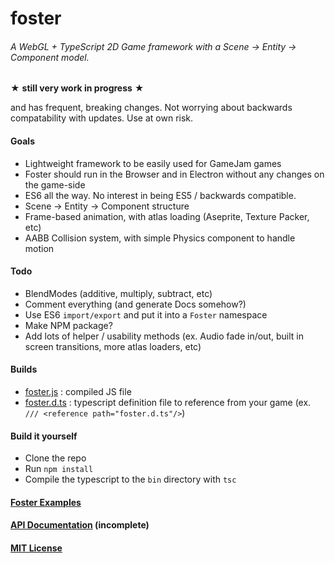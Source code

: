 # foster
###### A WebGL + TypeScript 2D Game framework with a Scene -> Entity -> Component model.

★ **still very work in progress** ★

and has frequent, breaking changes. Not worrying about backwards compatability with updates. Use at own risk.

#### Goals
 - Lightweight framework to be easily used for GameJam games
 - Foster should run in the Browser and in Electron without any changes on the game-side
 - ES6 all the way. No interest in being ES5 / backwards compatible.
 - Scene -> Entity -> Component structure
 - Frame-based animation, with atlas loading (Aseprite, Texture Packer, etc)
 - AABB Collision system, with simple Physics component to handle motion
 
#### Todo
 - BlendModes (additive, multiply, subtract, etc)
 - Comment everything (and generate Docs somehow?)
 - Use ES6 `import/export` and put it into a `Foster` namespace
 - Make NPM package?
 - Add lots of helper / usability methods (ex. Audio fade in/out, built in screen transitions, more atlas loaders, etc)
 
#### Builds
 - [foster.js](bin/foster.js) : compiled JS file
 - [foster.d.ts](bin/foster.d.ts) : typescript definition file to reference from your game (ex. `/// <reference path="foster.d.ts"/>`)

#### Build it yourself
 - Clone the repo
 - Run `npm install`
 - Compile the typescript to the `bin` directory with `tsc`

#### [Foster Examples](https://github.com/NoelFB/foster.examples)
#### [API Documentation](api.md) (incomplete)
#### [MIT License](license.md)
